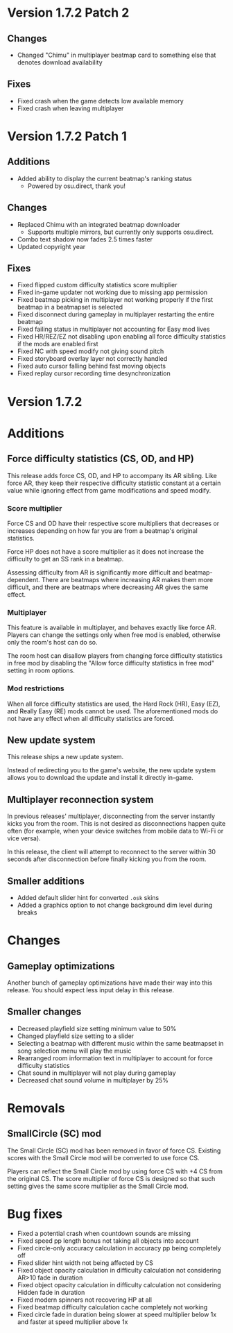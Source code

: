 Version 1.7.2 Patch 2
=====================

## Changes
- Changed "Chimu" in multiplayer beatmap card to something else that denotes download availability

## Fixes
- Fixed crash when the game detects low available memory
- Fixed crash when leaving multiplayer

Version 1.7.2 Patch 1
=====================

## Additions

- Added ability to display the current beatmap's ranking status
  - Powered by osu.direct, thank you!

## Changes
- Replaced Chimu with an integrated beatmap downloader
  - Supports multiple mirrors, but currently only supports osu.direct.
- Combo text shadow now fades 2.5 times faster
- Updated copyright year

## Fixes
- Fixed flipped custom difficulty statistics score multiplier
- Fixed in-game updater not working due to missing app permission
- Fixed beatmap picking in multiplayer not working properly if the first beatmap in a beatmapset is selected
- Fixed disconnect during gameplay in multiplayer restarting the entire beatmap
- Fixed failing status in multiplayer not accounting for Easy mod lives
- Fixed HR/REZ/EZ not disabling upon enabling all force difficulty statistics if the mods are enabled first
- Fixed NC with speed modify not giving sound pitch
- Fixed storyboard overlay layer not correctly handled
- Fixed auto cursor falling behind fast moving objects
- Fixed replay cursor recording time desynchronization

Version 1.7.2
=============

# Additions

## Force difficulty statistics (CS, OD, and HP)

This release adds force CS, OD, and HP to accompany its AR sibling. Like force AR, they keep their respective difficulty
statistic constant at a certain value while ignoring effect from game modifications and speed modify.

### Score multiplier

Force CS and OD have their respective score multipliers that decreases or increases depending on how far you are from
a beatmap's original statistics.

Force HP does not have a score multiplier as it does not increase the difficulty to get
an SS rank in a beatmap.

Assessing difficulty from AR is significantly more difficult and beatmap-dependent.
There are beatmaps where increasing AR makes them more difficult, and there are beatmaps where decreasing AR gives the
same effect.

### Multiplayer

This feature is available in multiplayer, and behaves exactly like force AR. Players can change the settings only when
free mod is enabled, otherwise only the room's host can do so.

The room host can disallow players from changing force difficulty statistics in free mod by disabling the "Allow force
difficulty statistics in free mod" setting in room options.

### Mod restrictions

When all force difficulty statistics are used, the Hard Rock (HR), Easy (EZ), and Really Easy (RE) mods cannot be used.
The aforementioned mods do not have any effect when all difficulty statistics are forced.

## New update system

This release ships a new update system.

Instead of redirecting you to the game's website, the new update system allows you to download the update and install it 
directly in-game.

## Multiplayer reconnection system

In previous releases' multiplayer, disconnecting from the server instantly kicks you from the room. This is not desired
as disconnections happen quite often (for example, when your device switches from mobile data to Wi-Fi or vice versa).

In this release, the client will attempt to reconnect to the server within 30 seconds after disconnection before finally
kicking you from the room.

## Smaller additions

- Added default slider hint for converted `.osk` skins
- Added a graphics option to not change background dim level during breaks

# Changes

## Gameplay optimizations

Another bunch of gameplay optimizations have made their way into this release. You should expect less input delay in
this release.

## Smaller changes

- Decreased playfield size setting minimum value to 50%
- Changed playfield size setting to a slider
- Selecting a beatmap with different music within the same beatmapset in song selection menu will play the music
- Rearranged room information text in multiplayer to account for force difficulty statistics
- Chat sound in multiplayer will not play during gameplay
- Decreased chat sound volume in multiplayer by 25%

# Removals

## SmallCircle (SC) mod

The Small Circle (SC) mod has been removed in favor of force CS. Existing scores with the Small Circle mod will be
converted to use force CS.

Players can reflect the Small Circle mod by using force CS with +4 CS from the original CS. The score multiplier of
force CS is designed so that such setting gives the same score multiplier as the Small Circle mod.

# Bug fixes

- Fixed a potential crash when countdown sounds are missing
- Fixed speed pp length bonus not taking all objects into account
- Fixed circle-only accuracy calculation in accuracy pp being completely off
- Fixed slider hint width not being affected by CS
- Fixed object opacity calculation in difficulty calculation not considering AR>10 fade in duration
- Fixed object opacity calculation in difficulty calculation not considering Hidden fade in duration
- Fixed modern spinners not recovering HP at all
- Fixed beatmap difficulty calculation cache completely not working
- Fixed circle fade in duration being slower at speed multiplier below 1x and faster at speed multiplier above 1x
